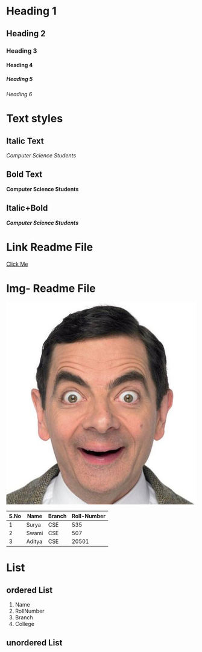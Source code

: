 # Heading 1
## Heading 2
### Heading 3
#### Heading 4
##### Heading 5
###### Heading 6

# Text styles
## Italic Text
*Computer Science Students*

## Bold Text
**Computer Science Students**

## Italic+Bold
***Computer Science Students***


# Link Readme File
[Click Me]("www.google.com")

# Img- Readme File
![Mr.bean](Mr_beans_holiday_ver2.jpg)


|S.No|Name|Branch|Roll-Number|
|----|----|------|-----------|
|1|Surya|CSE|535|
|2|Swami|CSE|507|
|3|Aditya|CSE|20501|


# List
## ordered List
1. Name
2. RollNumber
3. Branch
4. College
## unordered List
